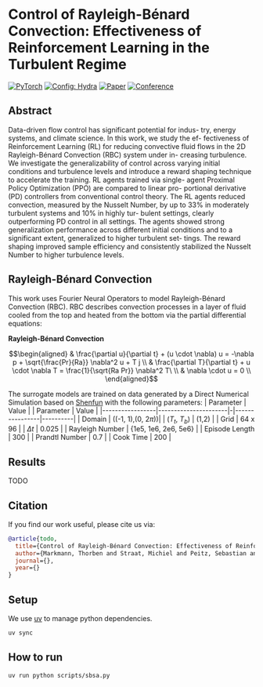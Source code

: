 # Control of Rayleigh-Bénard Convection: Effectiveness of Reinforcement Learning in the Turbulent Regime



<a href="https://pytorch.org/get-started/locally/"><img alt="PyTorch" src="https://img.shields.io/badge/PyTorch-ee4c2c?logo=pytorch&logoColor=white"></a>
<a href="https://hydra.cc/"><img alt="Config: Hydra" src="https://img.shields.io/badge/Config-Hydra-89b8cd"></a>
[![Paper](http://img.shields.io/badge/Arxiv-todo-red)](#rbc-fno-surrogate)
[![Conference](http://img.shields.io/badge/Conference-todo-blue)](#rbc-fno-surrogate)

## Abstract
Data-driven flow control has significant potential for indus-
try, energy systems, and climate science. In this work, we study the ef-
fectiveness of Reinforcement Learning (RL) for reducing convective fluid
flows in the 2D Rayleigh-Bénard Convection (RBC) system under in-
creasing turbulence. We investigate the generalizability of control across
varying initial conditions and turbulence levels and introduce a reward
shaping technique to accelerate the training. RL agents trained via single-
agent Proximal Policy Optimization (PPO) are compared to linear pro-
portional derivative (PD) controllers from conventional control theory.
The RL agents reduced convection, measured by the Nusselt Number,
by up to 33% in moderately turbulent systems and 10% in highly tur-
bulent settings, clearly outperforming PD control in all settings. The
agents showed strong generalization performance across different initial
conditions and to a significant extent, generalized to higher turbulent set-
tings. The reward shaping improved sample efficiency and consistently
stabilized the Nusselt Number to higher turbulence levels.

## Rayleigh-Bénard Convection
This work uses Fourier Neural Operators to model Rayleigh-Bénard Convection (RBC). RBC describes convection processes in a layer of fluid cooled from the top and heated from the bottom via the partial differential equations:

**Rayleigh-Bénard Convection**

$$\begin{aligned}
& \frac{\partial u}{\partial t} + (u \cdot \nabla) u = -\nabla p + \sqrt{\frac{Pr}{Ra}} \nabla^2 u + T j \\
& \frac{\partial T}{\partial t} + u \cdot \nabla T = \frac{1}{\sqrt{Ra Pr}} \nabla^2 T\ \\
& \nabla \cdot u = 0 \\
\end{aligned}$$

The surrogate models are trained on data generated by a Direct Numerical Simulation based on [Shenfun](https://github.com/spectralDNS/shenfun) with the following parameters:
| Parameter       | Value                | | Parameter      | Value    |
|-----------------|----------------------|-|----------------|----------|
| Domain          | ((-1, 1),(0, $2\pi$))| | ($T_t$, $T_b$) | (1,2)    |
| Grid            | 64 x 96              | | $\Delta t$     | 0.025    |
| Rayleigh Number | {1e5, 1e6, 2e6, 5e6} | | Episode Length | 300      |
| Prandtl Number  | 0.7                  | | Cook Time      | 200      |

## Results
TODO

## Citation
If you find our work useful, please cite us via:

```bibtex
@article{todo,
  title={Control of Rayleigh-Bénard Convection: Effectiveness of Reinforcement Learning in the Turbulent Regime},
  author={Markmann, Thorben and Straat, Michiel and Peitz, Sebastian and Hammer, Barbara},
  journal={},
  year={}
}

```

## Setup
We use [uv](https://docs.astral.sh/uv/) to manage python dependencies.
```bash
uv sync
```

## How to run
```bash
uv run python scripts/sbsa.py
```